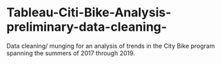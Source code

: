 # Tableau-Citi-Bike-Analysis-preliminary-data-cleaning-
Data cleaning/ munging for an analysis of trends in the City Bike program spanning the summers of 2017 through 2019.
